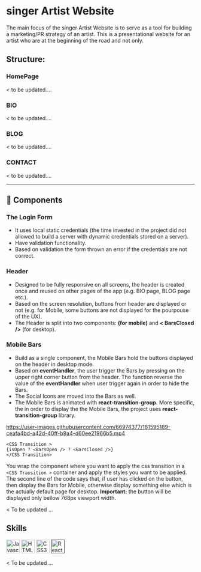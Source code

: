 # singer Artist Website

The main focus of the singer Artist Website is to serve as a tool for building a marketing/PR strategy of an artist. This is a presentational website for an artist who are at the beginning of the road and not only.

## Structure:

### HomePage

< to be updated....

### BIO

< to be updated....

### BLOG

< to be updated....

### CONTACT

< to be updated....

-----------------------------------------------------------------------------------------------------------------------------------------------------
## :nut_and_bolt: Components

### The Login Form

* It uses local static credentials (the time invested in the project did not allowed to build a server with dynamic credentials stored on a server).
* Have validation functionality.
* Based on validation the form thrown an error if the credentials are not correct.

### Header

* Designed to be fully responsive on all screens, the header is created once and reused on other pages of the app (e.g. BIO page, BLOG page etc.).
* Based on the screen resolution, buttons from header are displayed or not (e.g. for Mobile, some buttons are not displayed for the pourpouse of the UX).
* The Header is split into two components: **<BarsOpen /> (for mobile)** and **< BarsClosed />** (for desktop).

### Mobile Bars

* Build as a single component, the Mobile Bars hold the buttons displayed on the header in desktop mode.
* Based on **eventHandler**, the user trigger the Bars by pressing on the upper right corner button from the header. The function reverse the value of the **eventHandler** when user trigger again in order to hide the Bars.
* The Social Icons are moved into the Bars as well. 
* The Mobile Bars is animated with **react-transition-group.** More specific, the in order to display the the Mobile Bars, the project uses **react-transition-group** library.

https://user-images.githubusercontent.com/66974377/181595189-ceafa4bd-a42d-40ff-b9a4-d60ee21966b5.mp4

```
<CSS Transition > 
{isOpen ? <BarsOpen /> ? <BarsClosed />} 
</CSS Transition>
```

You wrap the component where you want to apply the css transition in a ```<CSS Transition >``` container and apply the styles you want to be applied.
The second line of the code says that, if user has clicked on the button, then display the Bars for Mobile, otherwise display something else which is the actually default page for desktop. **Important:** the button will be displayed only bellow 768px viewport width.

< To be updated ...

## Skills

<p align="left">
<a href="https://developer.mozilla.org/en-US/docs/Web/JavaScript" target="_blank" rel="noreferrer"><img src="https://raw.githubusercontent.com/danielcranney/readme-generator/main/public/icons/skills/javascript-colored.svg" width="36" height="36" alt="Javascript" /></a>
<a href="https://developer.mozilla.org/en-US/docs/Glossary/HTML5" target="_blank" rel="noreferrer"><img src="https://raw.githubusercontent.com/danielcranney/readme-generator/main/public/icons/skills/html5-colored.svg" width="36" height="36" alt="HTML5" /></a>
<a href="https://www.w3.org/TR/CSS/#css" target="_blank" rel="noreferrer"><img src="https://raw.githubusercontent.com/danielcranney/readme-generator/main/public/icons/skills/css3-colored.svg" width="36" height="36" alt="CSS3" /></a>
<a href='' target='_blank' rel='noreferrer'><img src='https://upload.wikimedia.org/wikipedia/commons/a/a7/React-icon.svg' width='36' height='36' alt='ReactJS'/></a>
</p>

< To be updated ...





